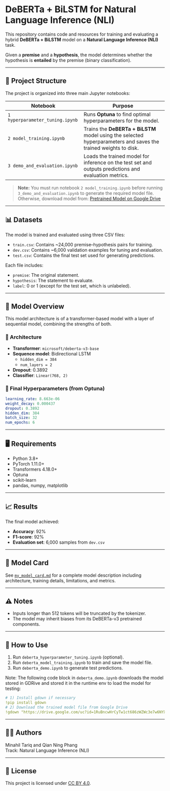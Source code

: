 # DeBERTa + BiLSTM for Natural Language Inference (NLI)

This repository contains code and resources for training and evaluating a hybrid **DeBERTa + BiLSTM** model on a **Natural Language Inference (NLI)** task.

Given a **premise** and a **hypothesis**, the model determines whether the hypothesis is **entailed** by the premise (binary classification).

---

## 📁 Project Structure

The project is organized into three main Jupyter notebooks:

| Notebook | Purpose |
|----------|---------|
| `1 hyperparameter_tuning.ipynb` | Runs **Optuna** to find optimal hyperparameters for the model. |
| `2 model_training.ipynb`        | Trains the **DeBERTa + BiLSTM** model using the selected hyperparameters and saves the trained weights to disk. |
| `3 demo_and_evaluation.ipynb`  | Loads the trained model for inference on the test set and outputs predictions and evaluation metrics. |

> **Note:** You must run notebook `2 model_training.ipynb` before running `3_demo_and_evaluation.ipynb` to generate the required model file. Otherwise, download model from: 
[Pretrained Model on Google Drive](https://drive.google.com/uc?id=1RuBncwHrCyTw1ct686zWZWc3e7w6NYX7)


---

## 📊 Datasets

The model is trained and evaluated using three CSV files:

- `train.csv`: Contains ~24,000 premise–hypothesis pairs for training.
- `dev.csv`: Contains ~6,000 validation examples for tuning and evaluation.
- `test.csv`: Contains the final test set used for generating predictions.

Each file includes:
- `premise`: The original statement.
- `hypothesis`: The statement to evaluate.
- `label`: 0 or 1 (except for the test set, which is unlabeled).

---

## 🧠 Model Overview

This model architecture is of a transformer-based model with a layer of sequential model, combining the strengths of both.

### 🔧 Architecture

- **Transformer**: `microsoft/deberta-v3-base`
- **Sequence model**: Bidirectional LSTM
  - `hidden_dim = 384`
  - `num_layers = 2`
- **Dropout**: 0.3892
- **Classifier**: `Linear(768, 2)`

### 🧪 Final Hyperparameters (from Optuna)

```yaml
learning_rate: 8.663e-06
weight_decay: 0.000437
dropout: 0.3892
hidden_dim: 384
batch_size: 32
num_epochs: 6
```

---

## 🖥️ Requirements

- Python 3.8+
- PyTorch 1.11.0+
- Transformers 4.18.0+
- Optuna
- scikit-learn
- pandas, numpy, matplotlib

---

## 📈 Results

The final model achieved:

- **Accuracy**: 92%
- **F1-score**: 92%
- **Evaluation set**: 6,000 samples from `dev.csv`

---

## 📝 Model Card

See [`my_model_card.md`](./my_model_card.md) for a complete model description including architecture, training details, limitations, and metrics.

---

## ⚠️ Notes

- Inputs longer than 512 tokens will be truncated by the tokenizer.
- The model may inherit biases from its DeBERTa-v3 pretrained components.

---

## 📂 How to Use

1. Run `deberta_hyperparameter_tuning.ipynb` (optional).
2. Run `deberta_model_training.ipynb` to train and save the model file.
3. Run `deberta_demo.ipynb` to generate test predictions.

Note: The following code block in `deberta_demo.ipynb` downloads the model stored in GDRive and stored it in the runtime env to load the model for testing:
```yaml
# 1) Install gdown if necessary 
!pip install gdown 
# 2) Download the trained model file from Google Drive 
!gdown "https://drive.google.com/uc?id=1RuBncwHrCyTw1ct686zWZWc3e7w6NYX7" -O best_deberta_bilstm_model.pt 
```

---

## 👩‍💻 Authors

Minahil Tariq and Qian Ning Phang  
Track: Natural Language Inference (NLI)

---

## 📜 License

This project is licensed under [CC BY 4.0](https://creativecommons.org/licenses/by/4.0/).
